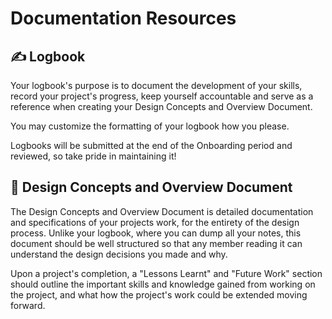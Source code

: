 # Documentation Resources

## ✍️ Logbook
Your logbook's purpose is to document the development of your skills, record your project's progress, keep yourself accountable and serve as a reference when creating your Design Concepts and Overview Document.

You may customize the formatting of your logbook how you please.

Logbooks will be submitted at the end of the Onboarding period and reviewed, so take pride in maintaining it!

## 📑 Design Concepts and Overview Document
The Design Concepts and Overview Document is detailed documentation and specifications of your projects work, for the entirety of the design process. Unlike your logbook, where you can dump all your notes, this document should be well structured so that any member reading it can understand the design decisions you made and why. 

Upon a project's completion, a "Lessons Learnt" and "Future Work" section should outline the important skills and knowledge gained from working on the project, and what how the project's work could be extended moving forward.
